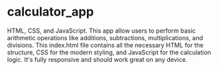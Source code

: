 # calculator_app
HTML, CSS, and JavaScript. This app allow users to perform basic arithmetic operations like additions, subtractions, multiplications, and divisions. This index.html file contains all the necessary HTML for the structure, CSS for the modern styling, and JavaScript for the calculation logic. It's fully responsive and should work great on any device.
